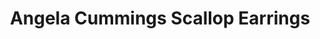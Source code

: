 ---
title: Angela Cummings Scallop Earrings
description: |
  Silvery South Sea Pearls are wrapped in scalloped rows of Diamonds in these statement button earrings.
specs: |
  11.2 - 11.3mm South Sea Pearls with 2.90 carats of White Diamonds, set in Platinum and 18K White Gold.
images:
  - angela-cummings-for-assael-scallop-earrings.png
category: Angela Cummings
tags:
  - earrings
---